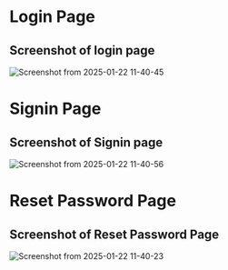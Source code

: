 # Login Page
## Screenshot of login page
![Screenshot from 2025-01-22 11-40-45](https://github.com/user-attachments/assets/2b2a7b8e-423c-439d-9b84-e61f133a20e8)


# Signin Page
## Screenshot of Signin page
![Screenshot from 2025-01-22 11-40-56](https://github.com/user-attachments/assets/69392388-beee-4770-91be-7ceed8315ec5)


# Reset Password Page
## Screenshot of Reset Password Page
![Screenshot from 2025-01-22 11-40-23](https://github.com/user-attachments/assets/7cd12525-0487-4608-b6f7-452aad74907a)
